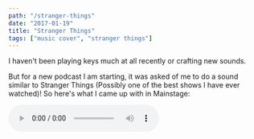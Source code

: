 ```yaml
---
path: "/stranger-things"
date: "2017-01-19"
title: "Stranger Things"
tags: ["music cover", "stranger things"]
---
```


I haven't been playing keys much at all recently or crafting new sounds.

But for a new podcast I am starting, it was asked of me to do a sound similar to Stranger Things (Possibly one of the best shows I have ever watched)!  So here's what I came up with in Mainstage:

<audio controls class="center-block">
	<source type="audio/mp3" src="media/002-stranger_things-intro.mp3"></source>
	<p>Your browser does not support this media player.</p>
</audio>
